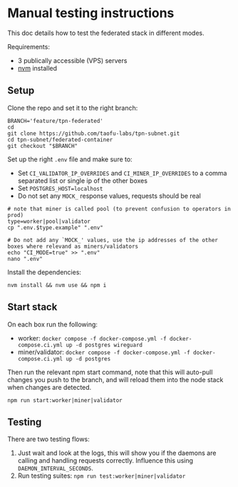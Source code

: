 # Manual testing instructions

This doc details how to test the federated stack in different modes.

Requirements:

- 3 publically accessible (VPS) servers
- [nvm](https://github.com/nvm-sh/nvm) installed

## Setup

Clone the repo and set it to the right branch:

```
BRANCH='feature/tpn-federated'
cd
git clone https://github.com/taofu-labs/tpn-subnet.git
cd tpn-subnet/federated-container
git checkout "$BRANCH"
```

Set up the right `.env` file and make sure to:

- Set `CI_VALIDATOR_IP_OVERRIDES` and `CI_MINER_IP_OVERRIDES` to a comma separated list or single ip of the other boxes
- Set `POSTGRES_HOST=localhost`
- Do not set any `MOCK_` response values, requests should be real

```
# note that miner is called pool (to prevent confusion to operators in prod)
type=worker|pool|validator
cp ".env.$type.example" ".env"

# Do not add any `MOCK_' values, use the ip addresses of the other boxes where relevand as miners/validators
echo "CI_MODE=true" >> ".env"
nano ".env"
```

Install the dependencies:

```
nvm install && nvm use && npm i
```

## Start stack

On each box run the following:

- worker: `docker compose -f docker-compose.yml -f docker-compose.ci.yml up -d postgres wireguard`
- miner/validator: `docker compose -f docker-compose.yml -f docker-compose.ci.yml up -d postgres` 

Then run the relevant npm start command, note that this will auto-pull changes you push to the branch, and will reload them into the node stack when changes are detected.

```
npm run start:worker|miner|validator
```

## Testing

There are two testing flows:

1. Just wait and look at the logs, this will show you if the daemons are calling and handling requests correctly. Influence this using `DAEMON_INTERVAL_SECONDS`.
2. Run testing suites: `npm run test:worker|miner|validator`
